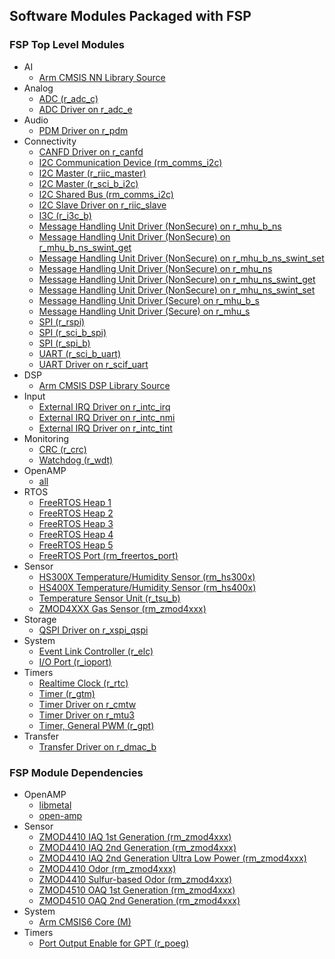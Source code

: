 ## Software Modules Packaged with FSP

### FSP Top Level Modules
  * AI
    * [Arm CMSIS NN Library Source](https://arm-software.github.io/CMSIS-NN/latest/)
  * Analog
    * [ADC (r_adc_c)](https://renesas.github.io/rzv-fsp/group___a_d_c___c.html)
    * [ADC Driver on r_adc_e](https://renesas.github.io/rzv-fsp/group___a_d_c___e.html)
  * Audio
    * [PDM Driver on r_pdm](https://renesas.github.io/rzv-fsp/group___p_d_m.html)
  * Connectivity
    * [CANFD Driver on r_canfd](https://renesas.github.io/rzv-fsp/group___c_a_n_f_d.html)
    * [I2C Communication Device (rm_comms_i2c)](https://renesas.github.io/rzv-fsp/group___r_m___c_o_m_m_s___i2_c.html)
    * [I2C Master (r_riic_master)](https://renesas.github.io/rzv-fsp/group___r_i_i_c___m_a_s_t_e_r.html)
    * [I2C Master (r_sci_b_i2c)](https://renesas.github.io/rzv-fsp/group___s_c_i___b___i2_c.html)
    * [I2C Shared Bus (rm_comms_i2c)](https://renesas.github.io/rzv-fsp/group___r_m___c_o_m_m_s___i2_c.html)
    * [I2C Slave Driver on r_riic_slave](https://renesas.github.io/rzv-fsp/group___r_i_i_c___s_l_a_v_e.html)
    * [I3C (r_i3c_b)](https://renesas.github.io/rzv-fsp/group___i3_c___b.html)
    * [Message Handling Unit Driver (NonSecure) on r_mhu_b_ns](https://renesas.github.io/rzv-fsp/group___m_h_u___b___n_s.html)
    * [Message Handling Unit Driver (NonSecure) on r_mhu_b_ns_swint_get](https://renesas.github.io/rzv-fsp/group___m_h_u___b___n_s___s_w_i_n_t___g_e_t.html)
    * [Message Handling Unit Driver (NonSecure) on r_mhu_b_ns_swint_set](https://renesas.github.io/rzv-fsp/group___m_h_u___b___n_s___s_w_i_n_t___s_e_t.html)
    * [Message Handling Unit Driver (NonSecure) on r_mhu_ns](https://renesas.github.io/rzv-fsp/group___m_h_u___n_s.html)
    * [Message Handling Unit Driver (NonSecure) on r_mhu_ns_swint_get](https://renesas.github.io/rzv-fsp/group___m_h_u___n_s___s_w_i_n_t___g_e_t.html)
    * [Message Handling Unit Driver (NonSecure) on r_mhu_ns_swint_set](https://renesas.github.io/rzv-fsp/group___m_h_u___n_s___s_w_i_n_t___s_e_t.html)
    * [Message Handling Unit Driver (Secure) on r_mhu_b_s](https://renesas.github.io/rzv-fsp/group___m_h_u___b___s.html)
    * [Message Handling Unit Driver (Secure) on r_mhu_s](https://renesas.github.io/rzv-fsp/group___m_h_u___s.html)
    * [SPI (r_rspi)](https://renesas.github.io/rzv-fsp/group___r_s_p_i.html)
    * [SPI (r_sci_b_spi)](https://renesas.github.io/rzv-fsp/group___s_c_i___b___s_p_i.html)
    * [SPI (r_spi_b)](https://renesas.github.io/rzv-fsp/group___s_p_i___b.html)
    * [UART (r_sci_b_uart)](https://renesas.github.io/rzv-fsp/group___s_c_i___b___u_a_r_t.html)
    * [UART Driver on r_scif_uart](https://renesas.github.io/rzv-fsp/group___s_c_i_f___u_a_r_t.html)
  * DSP
    * [Arm CMSIS DSP Library Source](https://arm-software.github.io/CMSIS-DSP/latest/)
  * Input
    * [External IRQ Driver on r_intc_irq](https://renesas.github.io/rzv-fsp/group___i_n_t_c___i_r_q.html)
    * [External IRQ Driver on r_intc_nmi](https://renesas.github.io/rzv-fsp/group___i_n_t_c___n_m_i.html)
    * [External IRQ Driver on r_intc_tint](https://renesas.github.io/rzv-fsp/group___i_n_t_c___t_i_n_t.html)
  * Monitoring
    * [CRC (r_crc)](https://renesas.github.io/rzv-fsp/group___c_r_c.html)
    * [Watchdog (r_wdt)](https://renesas.github.io/rzv-fsp/group___w_d_t.html)
  * OpenAMP
    * [all](https://github.com/OpenAMP)
  * RTOS
    * [FreeRTOS Heap 1](https://www.freertos.org/a00111.html#heap_1)
    * [FreeRTOS Heap 2](https://www.freertos.org/a00111.html#heap_2)
    * [FreeRTOS Heap 3](https://www.freertos.org/a00111.html#heap_3)
    * [FreeRTOS Heap 4](https://www.freertos.org/a00111.html#heap_4)
    * [FreeRTOS Heap 5](https://www.freertos.org/a00111.html#heap_5)
    * [FreeRTOS Port (rm_freertos_port)](https://renesas.github.io/rzv-fsp/group___r_m___f_r_e_e_r_t_o_s___p_o_r_t.html)
  * Sensor
    * [HS300X Temperature/Humidity Sensor (rm_hs300x)](https://renesas.github.io/rzv-fsp/group___r_m___h_s300_x.html)
    * [HS400X Temperature/Humidity Sensor (rm_hs400x)](https://renesas.github.io/rzv-fsp/group___r_m___h_s400_x.html)
    * [Temperature Sensor Unit (r_tsu_b)](https://renesas.github.io/rzv-fsp/group___t_s_u___b.html)
    * [ZMOD4XXX Gas Sensor (rm_zmod4xxx)](https://renesas.github.io/rzv-fsp/group___r_m___z_m_o_d4_x_x_x.html)
  * Storage
    * [QSPI Driver on r_xspi_qspi](https://renesas.github.io/rzv-fsp/group___x_s_p_i___q_s_p_i.html)
  * System
    * [Event Link Controller (r_elc)](https://renesas.github.io/rzv-fsp/group___e_l_c.html)
    * [I/O Port (r_ioport)](https://renesas.github.io/rzv-fsp/group___i_o_p_o_r_t.html)
  * Timers
    * [Realtime Clock (r_rtc)](https://renesas.github.io/rzv-fsp/group___r_t_c.html)
    * [Timer (r_gtm)](https://renesas.github.io/rzv-fsp/group___g_t_m.html)
    * [Timer Driver on r_cmtw](https://renesas.github.io/rzv-fsp/group___c_m_t_w.html)
    * [Timer Driver on r_mtu3](https://renesas.github.io/rzv-fsp/group___m_t_u3.html)
    * [Timer, General PWM (r_gpt)](https://renesas.github.io/rzv-fsp/group___g_p_t.html)
  * Transfer
    * [Transfer Driver on r_dmac_b](https://renesas.github.io/rzv-fsp/group___d_m_a_c___b.html)


### FSP Module Dependencies
  * OpenAMP
    * [libmetal](https://github.com/OpenAMP/libmetal)
    * [open-amp](https://github.com/OpenAMP/open-amp)
  * Sensor
    * [ZMOD4410 IAQ 1st Generation (rm_zmod4xxx)](https://renesas.github.io/rzv-fsp/group___r_m___z_m_o_d4_x_x_x.html)
    * [ZMOD4410 IAQ 2nd Generation (rm_zmod4xxx)](https://renesas.github.io/rzv-fsp/group___r_m___z_m_o_d4_x_x_x.html)
    * [ZMOD4410 IAQ 2nd Generation Ultra Low Power (rm_zmod4xxx)](https://renesas.github.io/rzv-fsp/group___r_m___z_m_o_d4_x_x_x.html)
    * [ZMOD4410 Odor (rm_zmod4xxx)](https://renesas.github.io/rzv-fsp/group___r_m___z_m_o_d4_x_x_x.html)
    * [ZMOD4410 Sulfur-based Odor (rm_zmod4xxx)](https://renesas.github.io/rzv-fsp/group___r_m___z_m_o_d4_x_x_x.html)
    * [ZMOD4510 OAQ 1st Generation (rm_zmod4xxx)](https://renesas.github.io/rzv-fsp/group___r_m___z_m_o_d4_x_x_x.html)
    * [ZMOD4510 OAQ 2nd Generation (rm_zmod4xxx)](https://renesas.github.io/rzv-fsp/group___r_m___z_m_o_d4_x_x_x.html)
  * System
    * [Arm CMSIS6 Core (M)](https://arm-software.github.io/CMSIS_6/latest/Core/index.html)
  * Timers
    * [Port Output Enable for GPT (r_poeg)](https://renesas.github.io/rzv-fsp/group___p_o_e_g___a_p_i.html)
